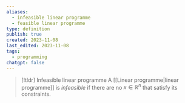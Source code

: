 ```yaml
---
aliases:
  - infeasible linear programme
  - feasible linear programme
type: definition
publish: true
created: 2023-11-08
last_edited: 2023-11-08
tags:
  - programming
chatgpt: false
---
```

>[!tldr] Infeasible linear programme
>A [[Linear programme|linear programme]] is *infeasible* if there are no $x \in \mathbb{R}^n$ that satisfy its constraints.

